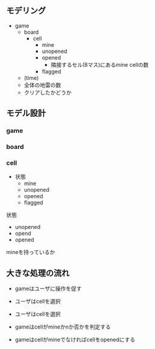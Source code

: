 ## モデリング


- game
  - board
    - cell
      - mine
      - unopened
      - opened
        - 隣接するセル(8マス)にあるmine cellの数
      - flagged
  - (time)
  - 全体の地雷の数
  - クリアしたかどうか



## モデル設計
### game


### board

### cell
- 状態
  - mine
  - unopened
  - opened
  - flagged


 状態
  - unopened
  - opend
  - opened

mineを持っているか


## 大きな処理の流れ
- gameはユーザに操作を促す
- ユーザはcellを選択

- ユーザはcellを選択
- gameはcellがmineかnか否かを判定する
- gameはcellがmineでなければcellをopenedにする
